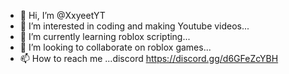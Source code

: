 - 👋 Hi, I’m @XxyeetYT
- 👀 I’m interested in coding and making Youtube videos...
- 🌱 I’m currently learning roblox scripting...
- 💞️ I’m looking to collaborate on roblox games...
- 📫 How to reach me ...discord
https://discord.gg/d6GFeZcYBH
